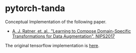 # pytorch-tanda
Conceptual Implementation of the following paper.

- [A. J. Ratner, et. al., "Learning to Compose Domain-Specific Transformations for Data Augmentation", NIPS2017](https://arxiv.org/abs/1709.01643)

The original tensorflow implementation is [here](https://github.com/HazyResearch/tanda).
